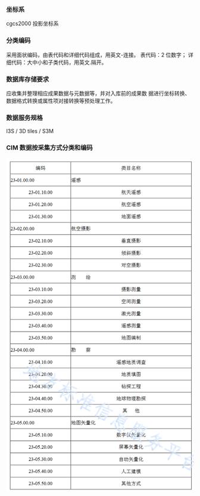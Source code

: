 ### 坐标系

cgcs2000 投影坐标系

### 分类编码

采用面状编码，由表代码和详细代码组成，用英文-连接。
表代码：2 位数字；
详细代码：大中小和子类代码，用英文.隔开。

### 数据库存储要求

应收集并整理相应成果数据与元数据等，并对入库前的成果数 据进行坐标转换、数据格式转换或属性项对接转换等预处理工作。

### 数据服务规格

I3S / 3D tiles / S3M

### CIM 数据按采集方式分类和编码

![1717569058528](image/index/1717569058528.png)
